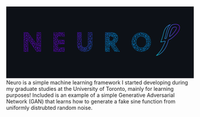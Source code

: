 ![GitHub Logo](/logo.png)
Neuro is a simple machine learning framework I started developing during my graduate studies at the University of Toronto, mainly for learning purposes! Included is an example of a simple Generative Adversarial Network (GAN) that learns how to generate a fake sine function from uniformly distrubted random noise.
